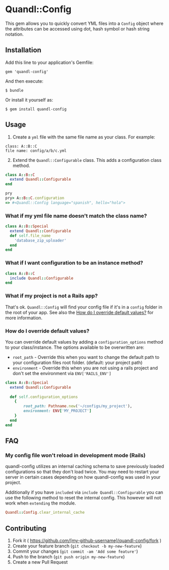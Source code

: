 # Quandl::Config

This gem allows you to quickly convert YML files into a `Config` object where the attributes can be accessed using dot, hash symbol or hash string notation.

## Installation

Add this line to your application's Gemfile:

    gem 'quandl-config'

And then execute:

    $ bundle

Or install it yourself as:

    $ gem install quandl-config

## Usage

1. Create a `yml` file with the same file name as your class. For example:
```
class: A::B::C
file name: config/a/b/c.yml
```

2. Extend the `Quandl::Configurable` class. This adds a configuration class method.
```ruby
class A::B::C
  extend Quandl::Configurable
end
```

```ruby
pry
pry> A::B::C.configuration
=> #<Quandl::Config language="spanish", hello="hola">
```

### What if my yml file name doesn't match the class name?

```ruby
class A::B::Special
  extend Quandl::Configurable
  def self.file_name
    'database_zip_uploader'
  end
end
```

### What if I want configuration to be an instance method?

```ruby
class A::B::C
  include Quandl::Configurable
end
```

### What if my project is not a Rails app?

That's ok. `Quandl::Config` will find your config file if it's in a `config` folder in the root of your app. See also the [How do I override default values?](#how-do-i-override-default-values) for more information.

### How do I override default values?

You can override default values by adding a `configuration_options` method to your class/instance. The options available to be overwritten are:

* `root_path` - Override this when you want to change the default path to your configuration files root folder. (default: your project path)
* `environment` - Override this when you are not using a rails project and don't set the environment via `ENV['RAILS_ENV']`

```ruby
class A::B::Special
  extend Quandl::Configurable
  
  def self.configuration_options
    {
        root_path: Pathname.new('~/configs/my_project'),
        environment: ENV['MY_PROJECT']
    }
  end
end
```

## FAQ

### My config file won't reload in development mode (Rails)

quandl-config utilizes an internal caching schema to save previously loaded configurations so that they don't load twice. You may need to restart your server in certain cases depending on how quandl-config was used in your project.

Additionally if you have `included` via `include Quandl::Configurable` you can use the following method to reset the internal config. This however will not work when `extending` the module.

```ruby
Quandl::Config.clear_internal_cache
``` 

## Contributing

1. Fork it ( https://github.com/[my-github-username]/quandl-config/fork )
2. Create your feature branch (`git checkout -b my-new-feature`)
3. Commit your changes (`git commit -am 'Add some feature'`)
4. Push to the branch (`git push origin my-new-feature`)
5. Create a new Pull Request

